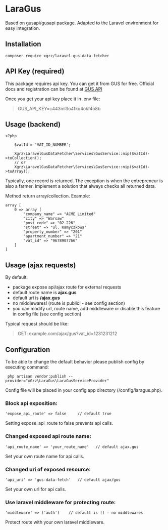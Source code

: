 # LaraGus
Based on gusapi/gusapi package. Adapted to the Laravel environment for easy integration.

## Installation
```
composer require xgrz/laravel-gus-data-fetcher
```

## API Key (required)
This package requires api key. You can get it from GUS for free. 
Official docs and registration can be found at [GUS API](https://api.stat.gov.pl/Home/RegonApi)

Once you get your api key place it in .env file:
> GUS_API_KEY=c443ml3o4fko4okf4o8b

## Usage (backend)

```
<?php

    $vatId = 'VAT_ID_NUMBER';

    Xgrz\LaravelGusDataFetcher\Services\GusService::nip($vatId)->toCollection();
    // or
    Xgrz\LaravelGusDataFetcher\Services\GusService::nip($vatId)->toArray();
```
Typically, one record is returned. The exception is when the entrepreneur is also a farmer. Implement a solution that always checks all returned data.

Method return array/collection. Example: 

```
array [
    0 => array [
        "company_name" => "ACME Limited"
        "city" => "Warsaw"
        "post_code" => "02-226"
        "street" => "ul. Kamyczkowa"
        "property_number" => "201"
        "apartment_number" => "21"
        "vat_id" => "9678907766"
    ]
]

```

## Usage (ajax requests)

By default:
- package expose api/ajax route for external requests
- default route name is **ajax.gus**
- default uri is **/ajax.gus**
- no middlewares! (route is public! - see config section)
- you can modify url, route name, add middleware or disable this feature in config file (see config section)

Typical request should be like: 
> GET: example.com/ajax/gus?vat_id=1231231212


## Configuration

To be able to change the default behavior please publish config by executing command:
```
 php artisan vendor:publish --provider="xGrz\LaraGus\LaraGusServiceProvider"
```

Config file will be placed in your config app directory (/config/laragus.php).

### Block api exposition:
``` 
'expose_api_route' => false     // default true
```
Setting expose_api_route to false prevents api calls.

### Changed exposed api route name:
``` 
'api_route_name' => 'your_route_name'   // default ajax.gus
```
Set your own route name for api calls.

### Changed uri of exposed resource:
``` 
'api_uri' => 'gus-data-fetch'   // default ajax/gus
```
Set your own url for api calls.


### Use laravel middleware for protecting route:
``` 
'middleware' => ['auth']    // default is [] - no middlewares
```
Protect route with your own laravel middleware. 

